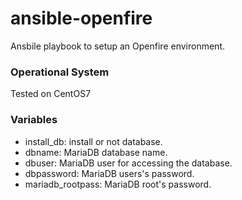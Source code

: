 # ansible-openfire

Ansbile playbook to setup an Openfire environment.

### Operational System

Tested on CentOS7

### Variables
  * install_db: install or not database.
  * dbname: MariaDB database name.
  * dbuser: MariaDB user for accessing the database.
  * dbpassword: MariaDB users's password.
  * mariadb_rootpass: MariaDB root's password.

